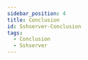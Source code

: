 ```yaml
---
sidebar_position: 4
title: Conclusion
id: Sshserver-Conclusion
tags:
  - Conclusion
  - Sshserver
---
```

